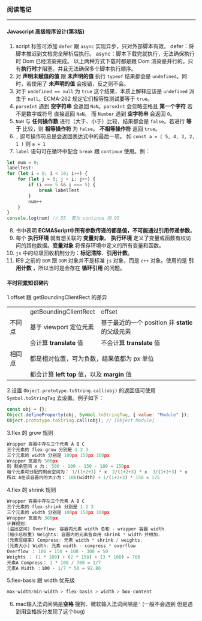 ### 阅读笔记
---
#### Javascript 高级程序设计(第3版)

1. script 标签可添加 `defer` 跟 `async` 实现异步，只对外部脚本有效。
    defer：将脚本推迟到文档完全解析后执行。
    async：脚本下载完就执行，无法确保执行时 Dom 已经渲染完成。
    以上两种方式下载时都是跟 Dom 渲染是并行的。只有**执行时**才阻塞。并且无法确保多个脚本执行顺序。
2.  对 **声明未赋值的值** 跟 **未声明的值** 执行 `typeof` 结果都会是 `undefined`。同时，若使用了 **未声明的值** 会报错，反之则不会。
3. 对于 `undefined == null` 为 `true` 这个结果，本质上解释应该是 `undefined` 派生于 `null`。ECMA-262 规定它们相等性测试要等于 `true`。
4. `parseInt` 遇到 **空字符串** 会返回 `NaN`。`parseInt` 会忽略空格且 **第一个字符** 若不是数字或符号 直接返回 `NaN`。 而 `Number` 遇到 **空字符串** 会返回 `0`。
5. `NaN` 与 **任何操作数** 进行（大于、小于）比较，结果都会是 `false`。若进行 **等于** 比较，则 **相等操作符** 为 `false`。 **不相等操作符** 返回 `true`。
6. `,` 逗号操作符总是会返回表达式中的最后一项。
   如 `const a = ( 5, 4, 3, 2, 1 )` 则 `a = 1`
7. `label` 语句可在循环中配合 `break` 跟 `continue` 使用。例：
   
```js
let num = 0;
labelTest:
for (let i = 0; i < 10; i++) {
    for (let j = 0; j < i; j++) {
        if (i === 5 && j === 5) {
            break labelTest
        }
        num++
    }
}
console.log(num) // 55  若为 continue 则 95
```
8. 书中表明 **ECMAScript中所有参数传递的都是值，不可能通过引用传递参数**。
9. 每个 **执行环境** 就有想关联的 **变量对象**。 **执行环境** 定义了变量或函数有权访问的其他数据。**变量对象** 将保存环境中定义的所有变量和函数。
10. `js` 中的垃圾回收机制分为：**标记清除**、**引用计数**。
11. IE9 之前的 `BOM` 跟 `DOM` 对象并不是标准 `js` 对象，而是 `c++` 对象。使用的是 **引用计数** ，所以当时是会存在 **循环引用** 的问题。

#### 平时积累知识碎片

1.offset 跟 getBoundingClientRect 的差异
   
<table>
    <tr>
        <td></td>
        <td>getBoundingClientRect</td>
        <td>offset</td>
    </td>
    <tr>
        <td>不同点</td>
        <td>基于 viewport 定位元素</td>
        <td>基于最近的一个 position 非 <b>static</b> 的父级元素</td>
    </td>
    <tr>
        <td></td>
        <td>会计算 <b>translate</b> 值</td>
        <td>不会计算 <b>translate</b> 值</td>
    </td>
    <tr>
        <td>相同点</td>
        <td colspan="2">都是相对位置，可为负数，结果值都为 px 单位</td>
    </td>
    <tr>
        <td></td>
        <td colspan="2">都会计算 <b>left</b> <b>top</b> 值，以及 <b>margin</b> 值</td>
    </td>
</table>

2.设置 `Object.prototype.toString.call(obj)` 的返回值可使用 `Symbol.toStringTag` 去设置。例子如下：

```js
const obj = {};
Object.defineProperty(obj, Symbol.toStringTag, { value: "Module" }); 
Object.prototype.toString.call(obj); // [Object Module]
```

3.flex 的 grow 规则

```js
Wrapper 容器中存在三个元素 A B C
三个元素的 flex-grow 分别是 1 2 3 
三个元素的 width 分别是 100px 150px 100px
Wrapper 宽度为 500px
则 剩余空间 x 为： 500 - 100 - 150 - 100 = 150px
每个元素可分配的剩余空间为： 1/(1+2+3) * x  2/(1+2+3) * x  3/(1+2+3) * x
所以 A在该容器内的大小为： 100(width) + 1/(1+2+3) * 150 = 125
```

4.flex 的 shrink 规则

```js
Wrapper 容器中存在三个元素 A B C
三个元素的 flex-shrink 分别是 1 2 3 
三个元素的 width 分别是 100px 150px 100px
Wrapper 宽度为 300px
计算规则:
(溢出空间) Overflow: 容器内元素 width 总和 - wrapper 容器 width.
(缩小总权重) Weights: 容器内的元素各自用 shrink * width 并相加.
(元素压缩率) Compress: 元素 width * shrink / weights.
(元素大小) Width: 元素 width - compress * overflow
Overflow ： 100 + 150 + 100 - 300 = 50
Weights ： (1 * 100) + (2 * 150) + (3 * 100) = 700
元素A Compress： 1 * 100 / 700 = 1/7
元素A Width ：100 - 1/7 * 50 = 92.86
```

5.flex-basis 跟 width 优先级

```js
max-width/min-width > flex-basis > width > box-content
```

6. mac输入法词间隔是**空格** 搜狗、微软输入法词间隔是`'` (一般不会遇到 但是遇到用空格拆分发现了这个bug)
